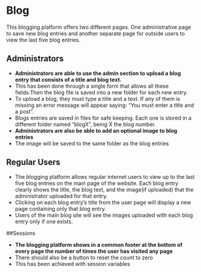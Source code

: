 # Blog
This blogging platform offers two different pages. One administrative page to save new blog entries and another separate page for outside users to view the last five blog entries.

## Administrators

* **Administrators are able to use the admin section to upload a blog entry that consists of a title and blog text.**
 * This has been done through a single form that allows all these fields.Then the blog file is saved into a new folder for each new entry.
 * To upload a blog, they must type a title and a text. If any of them is missing an error message will appear saying: “You must enter a title and a post”.
 * Blogs entries are saved in files for safe keeping. Each one is stored in a different folder named “blogX”, being X  the blog number.
* **Administrators are also be able to add an optional image to blog entries**
 * The image will be saved  to the same folder as the blog entries

## Regular Users
* The blogging platform allows regular internet users to view up to the last five blog entries on the main page of the website. Each blog entry clearly shows the title, the blog text, and the image(if uploaded) that the administrator uploaded for that entry.
* Clicking on each blog entry’s title from the user page will display a new page containing only that blog entry.
* Users of the main blog site will see the images uploaded with each blog entry only if one exists.

##Sessions 
* **The blogging platform shows in a common footer at the bottom of every page the number of times the user has visited any page**
 * There should also be a button to reset the count to zero
 * This has been achieved with session variables

